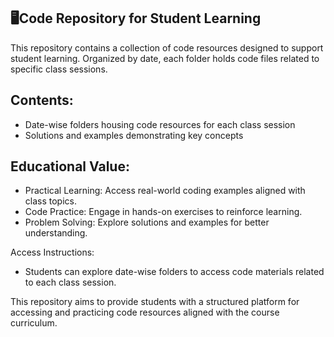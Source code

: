 🖥️Code Repository for Student Learning
---
This repository contains a collection of code resources designed to support student learning. Organized by date, each folder holds code files related to specific class sessions.

## Contents:
- Date-wise folders housing code resources for each class session
- Solutions and examples demonstrating key concepts

## Educational Value:
- Practical Learning: Access real-world coding examples aligned with class topics.
- Code Practice: Engage in hands-on exercises to reinforce learning.
- Problem Solving: Explore solutions and examples for better understanding.

Access Instructions:
- Students can explore date-wise folders to access code materials related to each class session.

This repository aims to provide students with a structured platform for accessing and practicing code resources aligned with the course curriculum.
